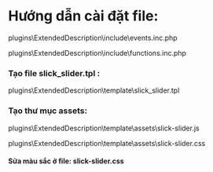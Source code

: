 <h1>Hướng dẫn cài đặt file:</h1>
<p>plugins\ExtendedDescription\include\events.inc.php</p>
<p>plugins\ExtendedDescription\include\functions.inc.php</p>
<h3>Tạo file slick_slider.tpl :</h3>
<p>plugins\ExtendedDescription\template\slick_slider.tpl</p>
<h3>Tạo thư mục assets:</h3>
<p>plugins\ExtendedDescription\template\assets\slick-slider.js</p>
<p>plugins\ExtendedDescription\template\assets\slick-slider.css</p>
<h4>Sửa màu sắc ở file: slick-slider.css</h4>
